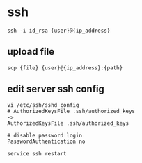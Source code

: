# ssh

``` shell
ssh -i id_rsa {user}@{ip_address}
```

## upload file
``` shell
scp {file} {user}@{ip_address}:{path}
```

## edit server ssh config
``` shell
vi /etc/ssh/sshd_config
# AuthorizedKeysFile .ssh/authorized_keys
->
AuthorizedKeysFile .ssh/authorized_keys

# disable password login
PasswordAuthentication no

service ssh restart
```
